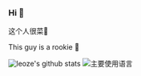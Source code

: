 ### Hi 👋

这个人很菜👦

This guy is a rookie 👦

![leoze's github stats](https://github-readme-stats.vercel.app/api?username=leozeli&hide_title=false&hide_border=true&show_icons=true&include_all_commits=true&line_height=20&bg_color=0,EC6C6C,FFD479,FFFC79,73FA79&theme=graywhite)
![主要使用语言](https://github-readme-stats.vercel.app/api/top-langs/?username=leozeli&hide_title=false&hide_border=true&layout=compact&bg_color=0,73FA79,73FDFF,D783FF&theme=graywhit)

<!--
**c987617162/c987617162** is a ✨ _special_ ✨ repository because its `README.md` (this file) appears on your GitHub profile.

Here are some ideas to get you started:

- 🔭 I’m currently working on ...
- 🌱 I’m currently learning ...
- 👯 I’m looking to collaborate on ...
- 🤔 I’m looking for help with ...
- 💬 Ask me about ...
- 📫 How to reach me: ...
- 😄 Pronouns: ...
- ⚡ Fun fact: ...
-->
